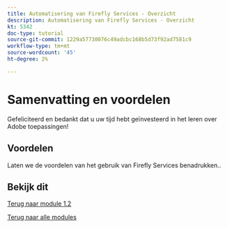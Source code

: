 ```yaml
---
title: Automatisering van Firefly Services - Overzicht
description: Automatisering van Firefly Services - Overzicht
kt: 5342
doc-type: tutorial
source-git-commit: 1229a57730076c49adcbc168b5d73f92ad7581c9
workflow-type: tm+mt
source-wordcount: '45'
ht-degree: 2%

---
```


# Samenvatting en voordelen

Gefeliciteerd en bedankt dat u uw tijd hebt geïnvesteerd in het leren over Adobe toepassingen!

## Voordelen

Laten we de voordelen van het gebruik van Firefly Services benadrukken..


## Bekijk dit


[Terug naar module 1.2](./automation.md)

[Terug naar alle modules](../../../overview.md)
